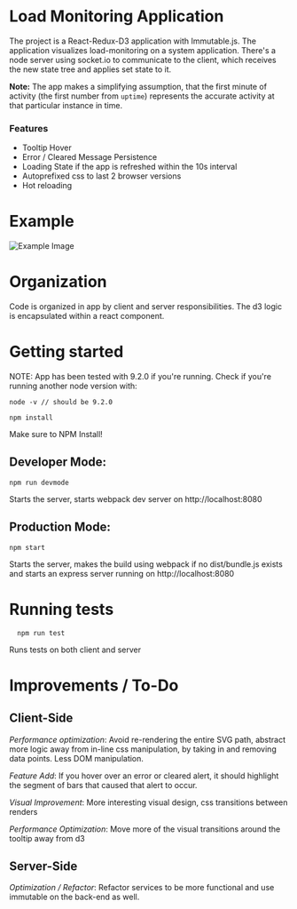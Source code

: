 # Load Monitoring Application
The project is a React-Redux-D3 application with Immutable.js. The application visualizes load-monitoring on a system application. There's a node server using socket.io to communicate to the client, which receives the new state tree and applies set state to it.

**Note:** The app makes a simplifying assumption, that the first minute of activity (the first number from `uptime`) represents the accurate activity at that particular instance in time.
### Features
* Tooltip Hover
* Error / Cleared Message Persistence
* Loading State if the app is refreshed within the 10s interval
* Autoprefixed css to last 2 browser versions
* Hot reloading

# Example
![Example Image](http://i.imgur.com/D8wd5Gg.png)

# Organization
Code is organized in app by client and server responsibilities. The d3 logic is encapsulated within a react component.

# Getting started
NOTE: App has been tested with 9.2.0 if you're running. Check if you're running another node version with:
```
node -v // should be 9.2.0
```

```
npm install
```
Make sure to NPM Install!

## Developer Mode:

```
npm run devmode
```
Starts the server, starts webpack dev server on http://localhost:8080

## Production Mode:
```
npm start
```
Starts the server, makes the build using webpack if no dist/bundle.js exists
and starts an express server running on http://localhost:8080
# Running tests
```
  npm run test
```
Runs tests on both client and server

# Improvements / To-Do

## Client-Side

*Performance optimization*: Avoid re-rendering the entire SVG path, abstract more logic away from in-line css manipulation, by taking in and removing data points. Less DOM manipulation.

*Feature Add*: If you hover over an error or cleared alert, it should highlight the segment of bars that caused that alert to occur.

*Visual Improvement*: More interesting visual design, css transitions between renders

*Performance Optimization*: Move more of the visual transitions around the tooltip away from d3

## Server-Side

*Optimization / Refactor*: Refactor services to be more functional and use immutable on the back-end as well.
